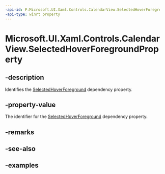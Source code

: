 ```yaml
---
-api-id: P:Microsoft.UI.Xaml.Controls.CalendarView.SelectedHoverForegroundProperty
-api-type: winrt property
---
```


# Microsoft.UI.Xaml.Controls.CalendarView.SelectedHoverForegroundProperty

<!--
public static Microsoft.UI.Xaml.DependencyProperty SelectedHoverForegroundProperty { get; }
-->


## -description

Identifies the [SelectedHoverForeground](calendarview_selectedhoverforeground.md) dependency property.

## -property-value

The identifier for the [SelectedHoverForeground](calendarview_selectedhoverforeground.md) dependency property.

## -remarks

## -see-also

## -examples


